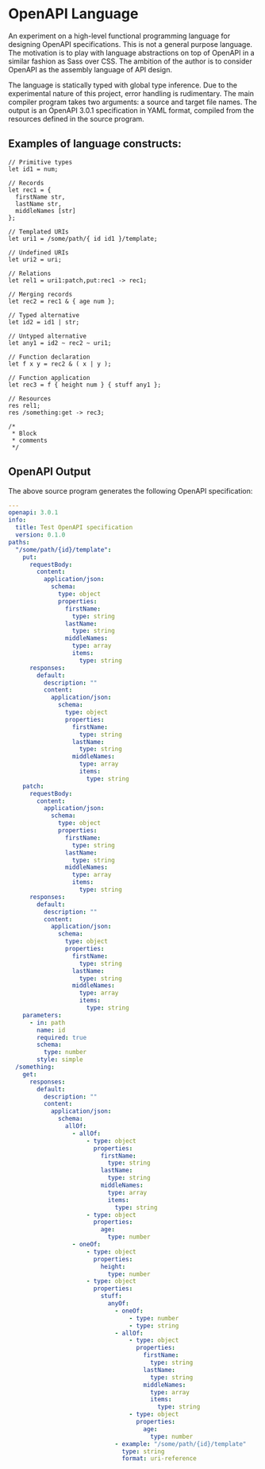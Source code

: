 # OpenAPI Language

An experiment on a high-level functional programming language for designing OpenAPI specifications.
This is not a general purpose language.
The motivation is to play with language abstractions on top of OpenAPI in a similar fashion as Sass over CSS.
The ambition of the author is to consider OpenAPI as the assembly language of API design. 

The language is statically typed with global type inference.
Due to the experimental nature of this project, error handling is rudimentary.
The main compiler program takes two arguments: a source and target file names.
The output is an OpenAPI 3.0.1 specification in YAML format,
compiled from the resources defined in the source program.

## Examples of language constructs:

```
// Primitive types
let id1 = num;
```
```
// Records
let rec1 = {
  firstName str,
  lastName str,
  middleNames [str]
};
```
```
// Templated URIs
let uri1 = /some/path/{ id id1 }/template;
```
```
// Undefined URIs
let uri2 = uri;
```
```
// Relations
let rel1 = uri1:patch,put:rec1 -> rec1;
```
```
// Merging records
let rec2 = rec1 & { age num };
```
```
// Typed alternative
let id2 = id1 | str;
```
```
// Untyped alternative
let any1 = id2 ~ rec2 ~ uri1;
```
```
// Function declaration
let f x y = rec2 & ( x | y );
```
```
// Function application
let rec3 = f { height num } { stuff any1 };
```
```
// Resources
res rel1;
res /something:get -> rec3;
```
```
/*
 * Block
 * comments
 */
```

## OpenAPI Output

The above source program generates the following OpenAPI specification:

```yaml
---
openapi: 3.0.1
info:
  title: Test OpenAPI specification
  version: 0.1.0
paths:
  "/some/path/{id}/template":
    put:
      requestBody:
        content:
          application/json:
            schema:
              type: object
              properties:
                firstName:
                  type: string
                lastName:
                  type: string
                middleNames:
                  type: array
                  items:
                    type: string
      responses:
        default:
          description: ""
          content:
            application/json:
              schema:
                type: object
                properties:
                  firstName:
                    type: string
                  lastName:
                    type: string
                  middleNames:
                    type: array
                    items:
                      type: string
    patch:
      requestBody:
        content:
          application/json:
            schema:
              type: object
              properties:
                firstName:
                  type: string
                lastName:
                  type: string
                middleNames:
                  type: array
                  items:
                    type: string
      responses:
        default:
          description: ""
          content:
            application/json:
              schema:
                type: object
                properties:
                  firstName:
                    type: string
                  lastName:
                    type: string
                  middleNames:
                    type: array
                    items:
                      type: string
    parameters:
      - in: path
        name: id
        required: true
        schema:
          type: number
        style: simple
  /something:
    get:
      responses:
        default:
          description: ""
          content:
            application/json:
              schema:
                allOf:
                  - allOf:
                      - type: object
                        properties:
                          firstName:
                            type: string
                          lastName:
                            type: string
                          middleNames:
                            type: array
                            items:
                              type: string
                      - type: object
                        properties:
                          age:
                            type: number
                  - oneOf:
                      - type: object
                        properties:
                          height:
                            type: number
                      - type: object
                        properties:
                          stuff:
                            anyOf:
                              - oneOf:
                                  - type: number
                                  - type: string
                              - allOf:
                                  - type: object
                                    properties:
                                      firstName:
                                        type: string
                                      lastName:
                                        type: string
                                      middleNames:
                                        type: array
                                        items:
                                          type: string
                                  - type: object
                                    properties:
                                      age:
                                        type: number
                              - example: "/some/path/{id}/template"
                                type: string
                                format: uri-reference
```

